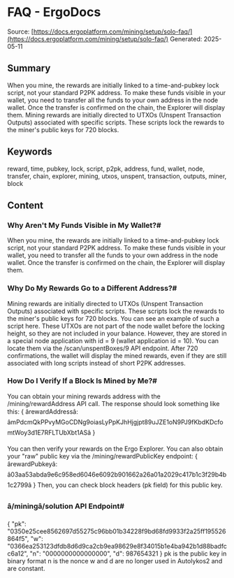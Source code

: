 # FAQ - ErgoDocs
Source: [https://docs.ergoplatform.com/mining/setup/solo-faq/](https://docs.ergoplatform.com/mining/setup/solo-faq/)
Generated: 2025-05-11

## Summary
When you mine, the rewards are initially linked to a time-and-pubkey lock script, not your standard P2PK address. To make these funds visible in your wallet, you need to transfer all the funds to your own address in the node wallet. Once the transfer is confirmed on the chain, the Explorer will display them. Mining rewards are initially directed to UTXOs (Unspent Transaction Outputs) associated with specific scripts. These scripts lock the rewards to the miner's public keys for 720 blocks.

## Keywords
reward, time, pubkey, lock, script, p2pk, address, fund, wallet, node, transfer, chain, explorer, mining, utxos, unspent, transaction, outputs, miner, block

## Content
### Why Aren't My Funds Visible in My Wallet?#
When you mine, the rewards are initially linked to a time-and-pubkey lock script, not your standard P2PK address. To make these funds visible in your wallet, you need to transfer all the funds to your own address in the node wallet. Once the transfer is confirmed on the chain, the Explorer will display them.

### Why Do My Rewards Go to a Different Address?#
Mining rewards are initially directed to UTXOs (Unspent Transaction Outputs) associated with specific scripts. These scripts lock the rewards to the miner's public keys for 720 blocks. You can see an example of such a script here.
These UTXOs are not part of the node wallet before the locking height, so they are not included in your balance. However, they are stored in a special node application with id = 9 (wallet application id = 10). You can locate them via the /scan/unspentBoxes/9 API endpoint.
After 720 confirmations, the wallet will display the mined rewards, even if they are still associated with long scripts instead of short P2PK addresses.

### How Do I Verify If a Block Is Mined by Me?#
You can obtain your mining rewards address with the /mining/rewardAddress API call. The response should look something like this:
{
ârewardAddressâ: âmPdcmQkPPvyMGoCDNg9oiasLyPpKJhHjgjpt89uJZE1oN9PJ9fKbdKDcfomtWoy3d1E7RFLTUbXbt1ASâ
}

You can then verify your rewards on the Ergo Explorer.
You can also obtain your "raw" public key via the /mining/rewardPublicKey endpoint:
{
ârewardPubkeyâ: â03aa53abda9e6c958ed6046e6092b901662a26a01a2029c417b1c3f29b4b1c2799â
}
Then, you can check block headers (pk field) for this public key.

### â/miningâ/solution API Endpoint#
{
  "pk": "0350e25cee8562697d55275c96bb01b34228f9bd68fd9933f2a25ff195526864f5",
  "w": "0366ea253123dfdb8d6d9ca2cb9ea98629e8f34015b1e4ba942b1d88badfcc6a12",
  "n": "0000000000000000",
  "d": 987654321
}
pk is the public key in binary format
n is the nonce
w and d are no longer used in Autolykos2 and are constant.
